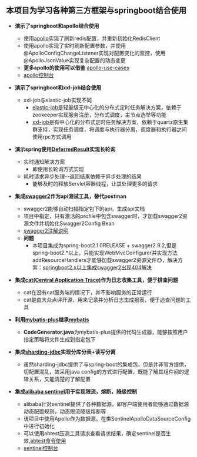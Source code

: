 
## 本项目为学习各种第三方框架与springboot结合使用

* **演示了springboot和apollo结合使用**
    * 使用[apollo](https://github.com/ctripcorp/apollo)实现了刷新redis配置，并重新初始化RedisClient
    * 使用apollo实现了实时刷新配置参数，并使用@ApolloConfigChangeListener实现对配置变化的监控，使用@ApolloJsonValue实现复杂配置的动态变更
    * **更多apollo的使用可以借鉴** [apollo-use-cases](https://github.com/ctripcorp/apollo-use-cases)
    * [apollo控制台](http://127.0.0.1:8070/)
* **演示了springboot和xxl-job结合使用**
    * xxl-job与elastic-job实现不同
        * [elastic-job](https://github.com/elasticjob/elastic-job-lite)是轻量级无中心化的分布式定时任务解决方案，依赖于zookeeper实现服务注册，分布式调度，主节点选举等功能
        * [xxl-job](https://github.com/xuxueli/xxl-job)是有中心化的分布式定时任务解决方案，依赖于quartz原生集群支持，实现任务调度，将调度与执行器分离，调度器和执行器之间使用rpc方式调用
    
* **演示spring使用[DeferredResult](https://www.cnblogs.com/shihaiming/p/5856477.html)实现长轮询**
    * 实时通知解决方案
        * 即使用长轮询方式实现
    * 耗时请求异步处理--返回结果依赖于异步处理的结果
        * 能够及时的释放Servlet容器线程，让其处理更多的请求
        
* **集成[swagger2](https://github.com/springfox/springfox)作为api测试工具，替代postman**
    * swagger2能够自动扫描指定包下的api，生成api文档
    * 项目中指定，只有激活的profile中包含swagger时，才加载swagger2资源文件并初始化Swagger2Config Bean
    * [swagger2注解说明](https://github.com/swagger-api/swagger-core/wiki/Annotations)
    * **问题**
        * 本项目集成为spring-boot2.1.0RELEASE + swagger2.9.2,但是spring-boot2.*以上，只能实现WebMvcConfigurer并实现方法addResourceHandlers才能够加载swagger2资源文件😓，解决方案：[springboot2.x以上集成swagger2出现404解决](https://www.jianshu.com/p/04dd5ff82dad)
    
* **集成[cat(Central Application Trace)](https://github.com/dianping/cat)作为日志收集工具，便于排查问题**    
    * cat在没有cat服务端的情况下，并不影响服务的正常运行
    * cat是由大众点评开源，用来记录并分析日志生成报表，便于追查问题的工具
    
* **利用[mybatis-plus](https://mybatis.plus/)继承[mybatis](http://www.mybatis.org/mybatis-3/zh/index.html)**
    * **CodeGenerator.java**为mybatis-plus提供的代码生成器，能够按照用户指定策略将文件生成到指定包下
    
* **集成[sharding-jdbc](https://github.com/sharding-sphere/sharding-sphere)实现分库分表+读写分离**
    * 虽然sharding-jdbc提供了与spring-boot的集成包，但是并非官方提供，切配置混乱，故采用java config的方式进行配置，既能了解其组件间的逻辑关系，又能清楚的了解配置
    
* **集成[alibaba sentinel](https://github.com/alibaba/Sentinel)用于实现限流，熔断，降级控制**
    * alibaba针对sentinel提供了各种数据源，即客户端使用者能够通过数据源动态配置规则，动态限流降级熔断等
    * 该项目中使用Apollo作为数据源，在类SentinelApolloDataSourceConfig中进行初始化
    * 可以使用abtest压测工具请求查看请求结果，确定sentinel是否生效,[abtest命令使用](https://www.jianshu.com/p/5fcf5e51f81e)
    * [sentinel控制台](http://127.0.0.1:8183/#/dashboard/home)
